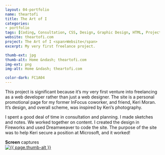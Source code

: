```yaml
---
layout: 04-portfolio
name: theartofi
title: The Art of I
categories:
- portfolio
tags: [Coding, Consultation, CSS, Design, Graphic Design, HTML, Project Management, Web Design]
website: theartofi.com
project: The Art of I <span>Website</span>
excerpt: My very first freelance project.

thumb-ext: jpg
thumb-alt: Home &ndash; theartofi.com
img-ext: png
img-alt: Home &ndash; theartofi.com

color-dark: FC1A04
---
```

<p>This project is significant because it’s my very first venture into freelancing as a web developer rather than just a web designer. The site is a personal promotional page for my former InFocus coworker, and friend, Keri Moran. It’s design, and overall scheme, was inspired by Keri’s photography.</p>
<p>I spent a good deal of time in consultation and planning. I made sketches and notes. We worked together on content. I created the design in Fireworks and used Dreamweaver to code the site. The purpose of the site was to help Keri secure a position at Microsoft, and it worked!</p>

<section class="cf">
  <span class="section-title"><b>Screen</b> captures</span>
  <div class="grid grid--guttersLarge grid-wrap thumb-grid">
    <div class="thumb grid-cell show-me animated">
      <a href="#" class="fluidbox">
        <img src="/img/portfolio/{{ page.name }}/{{ page.name }}-01.{{ page.img-ext }}" alt="{{ page.thumb-alt }}" class="img-responsive">
      </a>
    </div>
  </div>
</section>
